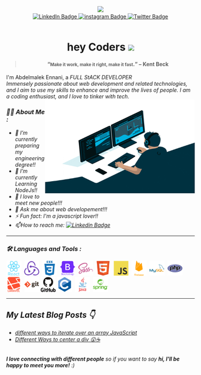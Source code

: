 <!-- ## Hi <𝚌𝚘𝚍𝚎𝚛𝚜/>! 👋 -->

<div id="header" align="center"> 
 <img src="https://media.giphy.com/media/OF0yOAufcWLfi/giphy.gif" width="450" />
  <div id="badges">
      <a href="https://www.linkedin.com/in/abdelmalek-ennani-5304411b1/">
        <img src="https://img.shields.io/badge/LinkedIn-blue?style=for-the-badge&logo=linkedin&logoColor=white" alt="LinkedIn Badge"/>
      </a>
      <a href="https://www.instagram.com/abdelmalik_09/">
        <img src="https://img.shields.io/badge/instagram-red?style=for-the-badge&logo=instagram&logoColor=white" alt="instagram Badge"/>
      </a>
      <a href="https://twitter.com/09_abdelmalek">
        <img src="https://img.shields.io/badge/Twitter-blue?style=for-the-badge&logo=twitter&logoColor=white" alt="Twitter Badge"/>
      </a>
  </div>
 <img  src="https://komarev.com/ghpvc/?username=Abdelmalek123-Ennani&style=flat-square&color=blue" alt=""/>
   <h1>
     hey Coders
     <img src="https://media.giphy.com/media/hvRJCLFzcasrR4ia7z/giphy.gif" width="30px"/>
       <br />
  </h1>
  <h4>
      <blockquote><q><small>Make it work, make it right, make it fast</small>.</q> – Kent Beck </blockquote>
  </h4>
</div>
I'm Abdelmalek Ennani, a <em>FULL StACK DEVELOPER</a><br/>
Immensely passionate about web development and related technologies,
and I aim to use my skills to enhance and improve the lives of people.
I am a coding enthusiast, and I love to tinker with tech.

 <img align="right" width="400" height="250" src="https://github.com/Abdelmalek123-Ennani/Abdelmalek123-Ennani/blob/master/giphy.gif" />

  ### :man_office_worker: About Me :
  - 🔭 I’m currently preparing my engineering degree!!
  - 🌱 I’m currently Learning NodeJs!! 
  - 👯 I love to meet new people!!!
  - 💬 Ask me about web developement!!!
  - ⚡ Fun fact: I'm a javascript lover!!
  - :mailbox:How to reach me: [![Linkedin Badge](https://img.shields.io/badge/-Abdelmalek-blue?style=flat&logo=Linkedin&logoColor=white)](https://www.linkedin.com/in/abdelmalek-ennani-5304411b1/)
  ---
 

  
  ### :hammer_and_wrench: Languages and Tools :
  <div>
    <img src="https://github.com/devicons/devicon/blob/master/icons/react/react-original-wordmark.svg" title="React" alt="React" width="40" height="40"/>&nbsp;
    <img src="https://github.com/devicons/devicon/blob/master/icons/redux/redux-original.svg" title="Redux" alt="Redux " width="40" height="40"/>&nbsp;
    <img src="https://github.com/devicons/devicon/blob/master/icons/css3/css3-plain-wordmark.svg"  title="CSS3" alt="CSS" width="40" height="40"/>&nbsp;
    <img src="https://github.com/devicons/devicon/blob/master/icons/bootstrap/bootstrap-plain-wordmark.svg"  title="Bootstrap" alt="Bootstrap" width="40" height="40"/>&nbsp;
    <img src="https://raw.githubusercontent.com/devicons/devicon/2ae2a900d2f041da66e950e4d48052658d850630/icons/sass/sass-original.svg"  title="SASS" alt="SASS" width="40" height="40"/>&nbsp;
    <img src="https://github.com/devicons/devicon/blob/master/icons/html5/html5-original.svg" title="HTML5" alt="HTML" width="40" height="40"/>&nbsp;
    <img src="https://github.com/devicons/devicon/blob/master/icons/javascript/javascript-original.svg" title="JavaScript" alt="JavaScript" width="40" height="40"/>&nbsp;
    <img src="https://github.com/devicons/devicon/blob/master/icons/firebase/firebase-plain-wordmark.svg" title="Firebase" alt="Firebase" width="40" height="40"/>&nbsp;
    <img src="https://github.com/devicons/devicon/blob/master/icons/mysql/mysql-original-wordmark.svg" title="MySQL"  alt="MySQL" width="40" height="40"/>&nbsp;
    <img src="https://github.com/devicons/devicon/blob/master/icons/php/php-original.svg" title="PHP"  alt="PHP" width="40" height="40"/>&nbsp;
    <img src="https://github.com/devicons/devicon/blob/master/icons/laravel/laravel-plain-wordmark.svg" title="PHP"  alt="PHP" width="40" height="40"/>&nbsp;
    <img src="https://github.com/devicons/devicon/blob/master/icons/git/git-original-wordmark.svg" title="Git" **alt="Git" width="40" height="40"/>
    <img src="https://github.com/devicons/devicon/blob/master/icons/github/github-original-wordmark.svg" title="Github" **alt="Github" width="40" height="40"/>
    <img src="https://github.com/devicons/devicon/blob/master/icons/c/c-original.svg" title="C" alt="C" width="40" height="40"/>&nbsp;
    <img src="https://github.com/devicons/devicon/blob/master/icons/java/java-original-wordmark.svg" title="Java" alt="Java" width="40" height="40"/>&nbsp;
    <img src="https://github.com/devicons/devicon/blob/master/icons/spring/spring-original-wordmark.svg" title="Java" alt="Java" width="40" height="40"/>&nbsp;
  </div>


---
<!-- ### :fire: My Stats :
[![GitHub Streak](http://github-readme-streak-stats.herokuapp.com?user=Abdelmalek123-Ennani&theme=dark&date_format=M%20j%5B%2C%20Y%5D)](https://git.io/streak-stats) -->
 
<!-- [![Top Langs](https://github-readme-stats.vercel.app/api/top-langs/?username=Abdelmalek123-Ennani&layout=compact&theme=vision-friendly-dark)](https://github.com/anuraghazra/github-readme-stats) -->
 
 
  
  
 
 
 
 
 
 
 
 
 
 
 
 
<!--   
 
  
  
[![Linkedin Badge](https://img.shields.io/badge/-Abdelmalek.ennani-0e76a8?style=flat&labelColor=0e76a8&logo=linkedin&logoColor=white)](https://www.linkedin.com/in/abdelmalek-ennani-5304411b1/) [![Mail Badge](https://img.shields.io/badge/-@Abdelmalek.ennani-e84393?style=flat&labelColor=e84393&logo=instagram&logoColor=white)](https://www.instagram.com/abdelmalik_09/) [![Mail Badge](https://img.shields.io/badge/-Abdelmalek.ennani-c0392b?style=flat&labelColor=c0392b&logo=twitter&logoColor=white)](https://twitter.com/09_abdelmalek)
 
</p> -->






<!--   
 ```javascript
const Abdelmalek = {
  firstName: "Abdelmalek",
  lastName : "Ennani",
  status   : "software engineering student",
  school   : "ENSET Mohammedia",
  passionateAbout : "Web developement",
  frontEnd : [
     "javascript",
     "CSS",
     "ReactJS",
     "Bootstrap",
     "html",
     "Sass",
     "Styled-components"
  ],
  backEnd : [
     "PHP",
     "mysql",
     "Laravel",
     "PHP OOP"
  ],
  others : [
     "Git/github",
     "axios",
     "ajax",
     "react-reveal",
     "react-redux"
  ]
}
``` 

- 🔭 I’m currently preparing my engineering degree!!
- 🌱 I’m currently Learning NodeJs!! 
- 👯 I love to meet new people!!!
- 💬 Ask me about web developement!!!
- ⚡ Fun fact: I'm a javascript lover!!


## Top Technologies
![React](https://img.shields.io/badge/-React-black?style=flat-square&logo=react)
![JavaScript](https://img.shields.io/badge/-JavaScript-black?style=flat-square&logo=javascript)
![Php](https://img.shields.io/badge/-php-black?style=flat-square&logo=php)
![Bootstrap](https://img.shields.io/badge/-bootstrap-black?style=flat-square&logo=bootstrap)
![C](https://img.shields.io/badge/-c-black?style=flat-square&logo=c)

![Java](https://img.shields.io/badge/-java-black?style=flat-square&logo=java)
![Html](https://img.shields.io/badge/-html-black?style=flat-square&logo=html5)
![Css](https://img.shields.io/badge/-css-black?style=flat-square&logo=css3)
![Sass](https://img.shields.io/badge/-sass-black?style=flat-square&logo=sass)
![Git](https://img.shields.io/badge/-git-black?style=flat-square&logo=git)

![Mysql](https://img.shields.io/badge/-mysql-black?style=flat-square&logo=mysql)
![Github](https://img.shields.io/badge/-github-black?style=flat-square&logo=github)
![Laravel](https://img.shields.io/badge/-laravel-black?style=flat-square&logo=laravel)
![Styled](https://img.shields.io/badge/-styledComponents-black?style=flat-square&logo=styledComponents)
   -->
 
 ## My Latest Blog Posts 👇
<!-- HASHNODE_BLOG:START -->
- [different ways to iterate over an array JavaScript](https://abdelmalek.hashnode.dev/different-ways-to-iterate-over-an-array-javascript-cl2t594vc00acq4nvh5mq5z1t)
- [Different Ways to center a div 😮☕](https://abdelmalek.hashnode.dev/different-ways-to-center-a-div-cl2saz3uk020sclnvbgtbawzs)
<!-- HASHNODE_BLOG:END --> 

  
 ##
  <em><b>I love connecting with different people</b> so if you want to say <b>hi, I'll be happy to meet you more!</b> :)</em>




